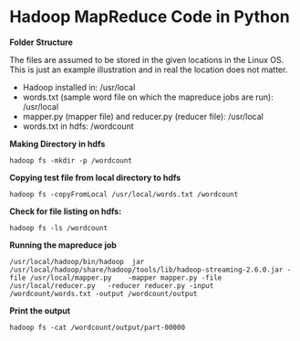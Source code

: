 # Hadoop MapReduce Code in Python

**Folder Structure**

The files are assumed to be stored in the given locations in the Linux OS. This is just an example illustration and in real the location does not matter.

* Hadoop installed in: /usr/local
* words.txt (sample word file on which the mapreduce jobs are run): /usr/local
* mapper.py (mapper file) and reducer.py (reducer file): /usr/local 
* words.txt in hdfs: /wordcount

**Making Directory in hdfs**

`hadoop fs -mkdir -p /wordcount`


**Copying test file from local directory to hdfs**

`hadoop fs -copyFromLocal /usr/local/words.txt /wordcount`


**Check for file listing on hdfs:**

`hadoop fs -ls /wordcount`


**Running the mapreduce job**

`/usr/local/hadoop/bin/hadoop  jar /usr/local/hadoop/share/hadoop/tools/lib/hadoop-streaming-2.6.0.jar -file /usr/local/mapper.py    -mapper mapper.py -file /usr/local/reducer.py   -reducer reducer.py -input /wordcount/words.txt -output /wordcount/output`


**Print the output**

`hadoop fs -cat /wordcount/output/part-00000`



